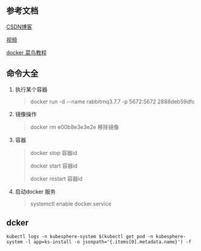 ## 参考文档

[CSDN博客](https://blog.csdn.net/huangjhai/article/details/118854733)

[视频](https://www.bilibili.com/video/BV1og4y1q7M4?p=16)

[docker  菜鸟教程](https://www.coonote.com/docker/docker-tutorial.html)



## 命令大全

1. 执行某个容器

   >  docker run -d --name rabbitmq3.7.7 -p 5672:5672   2888deb59dfc

2. 镜像操作

   > docker rm e00b8e3e3e2e  移除镜像

3. 容器

   > docker stop 容器id
   >
   > docker start 容器id
   >
   > docker restart 容器id

4. 启动docker 服务

   > systemctl enable docker.service









## dcker

```
kubectl logs -n kubesphere-system $(kubectl get pod -n kubesphere-system -l app=ks-install -o jsonpath='{.items[0].metadata.name}') -f
```